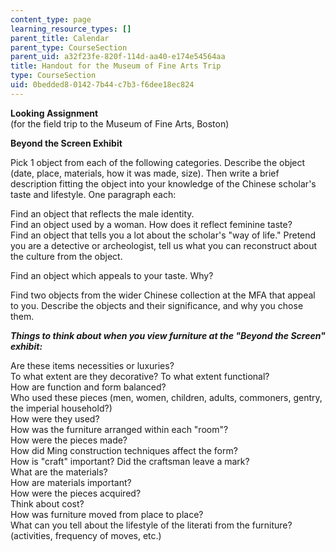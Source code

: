 ```yaml
---
content_type: page
learning_resource_types: []
parent_title: Calendar
parent_type: CourseSection
parent_uid: a32f23fe-820f-114d-aa40-e174e54564aa
title: Handout for the Museum of Fine Arts Trip
type: CourseSection
uid: 0bedded8-0142-7b44-c7b3-f6dee18ec824
---
```


**Looking Assignment**  
(for the field trip to the Museum of Fine Arts, Boston)

**Beyond the Screen Exhibit**

Pick 1 object from each of the following categories. Describe the object (date, place, materials, how it was made, size). Then write a brief description fitting the object into your knowledge of the Chinese scholar's taste and lifestyle. One paragraph each:

Find an object that reflects the male identity.  
Find an object used by a woman. How does it reflect feminine taste?  
Find an object that tells you a lot about the scholar's "way of life." Pretend you are a detective or archeologist, tell us what you can reconstruct about the culture from the object.

Find an object which appeals to your taste. Why?

Find two objects from the wider Chinese collection at the MFA that appeal to you. Describe the objects and their significance, and why you chose them.

_**Things to think about when you view furniture at the "Beyond the Screen" exhibit:**_

Are these items necessities or luxuries?  
To what extent are they decorative? To what extent functional?  
How are function and form balanced?  
Who used these pieces (men, women, children, adults, commoners, gentry, the imperial household?)  
How were they used?  
How was the furniture arranged within each "room"?  
How were the pieces made?  
How did Ming construction techniques affect the form?  
How is "craft" important? Did the craftsman leave a mark?  
What are the materials?  
How are materials important?  
How were the pieces acquired?  
Think about cost?  
How was furniture moved from place to place?  
What can you tell about the lifestyle of the literati from the furniture? (activities, frequency of moves, etc.)